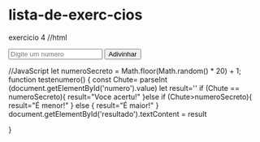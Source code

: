# lista-de-exerc-cios
exercicio 4
//html
<!DOCTYPE html>
<html lang="pt-br">
<head>
    <meta charset="UTF-8">
    <meta name="viewport" content="width=device-width, initial-scale=1.0">
    <title>Document</title>
</head>
<body>
    <input type="number" id="numero" placeholder="Digite um numero">
    <button onclick="testenumero()">Adivinhar</button>
    <p id="resultado"></p>
    <script src="exercicio4.js"> </script>
</body>
</html>
//JavaScript
let numeroSecreto = Math.floor(Math.random() * 20) + 1;
function testenumero() {
    const Chute= parseInt (document.getElementById('numero').value)
    let result=''
    if (Chute == numeroSecreto){
        result="Voce acertu!"
    }else if (Chute>numeroSecreto){
        result="É menor!"
    } else {
        result="É maior!"
    }
    document.getElementById('resultado').textContent = result

}
